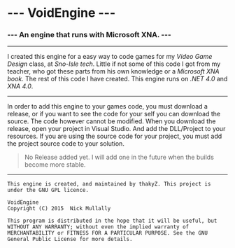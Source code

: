 # --- VoidEngine ---
### --- An engine that runs with Microsoft XNA. ---
---
I created this engine for a easy way to code games for my *Video Game Design* class, at *Sno-Isle tech*. Little if not some of this code I got from my teacher, who got these parts from his own knowledge or a *Microsoft XNA book*. The rest of this code I have created. This engine runs on *.NET 4.0* and *XNA 4.0*.   

---
In order to add this engine to your games code, you must download a release, or if you want to see the code for your self you can download the source. The code however cannot be modified. When you download the release, open your project in Visual Studio. And add the DLL/Project to your resources. If you are using the source code for your project, you must add the project source code to your solution.
> No Release added yet. I will add one in the future when the builds become more stable.

---
    This engine is created, and maintained by thakyZ. This project is under the GNU GPL licence.
    
    VoidEngine
    Copyright (C) 2015  Nick Mullally
    
    This program is distributed in the hope that it will be useful, but WITHOUT ANY WARRANTY; without even the implied warranty of MERCHANTABILITY or FITNESS FOR A PARTICULAR PURPOSE. See the GNU General Public License for more details.